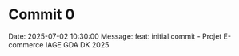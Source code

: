 # Commit 0

Date: 2025-07-02 10:30:00
Message: feat: initial commit - Projet E-commerce IAGE GDA DK 2025
